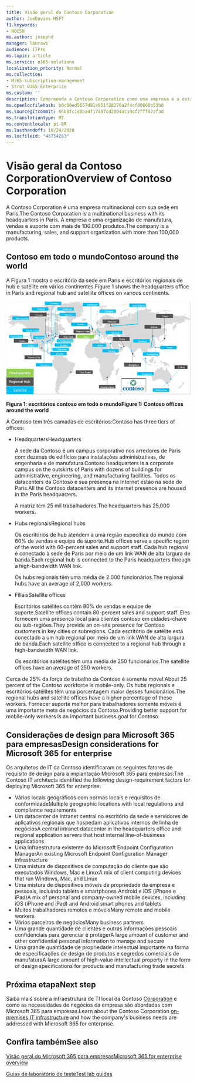 ```yaml
---
title: Visão geral da Contoso Corporation
author: JoeDavies-MSFT
f1.keywords:
- NOCSH
ms.author: josephd
manager: laurawi
audience: ITPro
ms.topic: article
ms.service: o365-solutions
localization_priority: Normal
ms.collection:
- M365-subscription-management
- Strat_O365_Enterprise
ms.custom: ''
description: Compreenda a Contoso Corporation como uma empresa e a estrutura hierárquica de seus escritórios em todo o mundo.
ms.openlocfilehash: b0c00ed5657d914851f28278a2f4cf80660b53b0
ms.sourcegitcommit: 66b8fc1d8ba4f17487cd2004ac19cf2fff472f3d
ms.translationtype: MT
ms.contentlocale: pt-BR
ms.lasthandoff: 10/24/2020
ms.locfileid: "48754263"
---
```

# <a name="overview-of-contoso-corporation"></a><span data-ttu-id="6bf92-103">Visão geral da Contoso Corporation</span><span class="sxs-lookup"><span data-stu-id="6bf92-103">Overview of Contoso Corporation</span></span>

<span data-ttu-id="6bf92-104">A Contoso Corporation é uma empresa multinacional com sua sede em Paris.</span><span class="sxs-lookup"><span data-stu-id="6bf92-104">The Contoso Corporation is a multinational business with its headquarters in Paris.</span></span> <span data-ttu-id="6bf92-105">A empresa é uma organização de manufatura, vendas e suporte com mais de 100.000 produtos.</span><span class="sxs-lookup"><span data-stu-id="6bf92-105">The company is a manufacturing, sales, and support organization with more than 100,000 products.</span></span>

## <a name="contoso-around-the-world"></a><span data-ttu-id="6bf92-106">Contoso em todo o mundo</span><span class="sxs-lookup"><span data-stu-id="6bf92-106">Contoso around the world</span></span>

<span data-ttu-id="6bf92-107">A Figura 1 mostra o escritório da sede em Paris e escritórios regionais de hub e satélite em vários continentes.</span><span class="sxs-lookup"><span data-stu-id="6bf92-107">Figure 1 shows the headquarters office in Paris and regional hub and satellite offices on various continents.</span></span>

![Escritórios contoso em todo o mundo](../media/contoso-overview/contoso-overview-fig1.png)

<span data-ttu-id="6bf92-109">**Figura 1: escritórios contoso em todo o mundo**</span><span class="sxs-lookup"><span data-stu-id="6bf92-109">**Figure 1: Contoso offices around the world**</span></span>
 
<span data-ttu-id="6bf92-110">A Contoso tem três camadas de escritórios:</span><span class="sxs-lookup"><span data-stu-id="6bf92-110">Contoso has three tiers of offices:</span></span>

- <span data-ttu-id="6bf92-111">Headquarters</span><span class="sxs-lookup"><span data-stu-id="6bf92-111">Headquarters</span></span>

  <span data-ttu-id="6bf92-112">A sede da Contoso é um campus corporativo nos arredores de Paris com dezenas de edifícios para instalações administrativas, de engenharia e de manufatura.</span><span class="sxs-lookup"><span data-stu-id="6bf92-112">Contoso headquarters is a corporate campus on the outskirts of Paris with dozens of buildings for administrative, engineering, and manufacturing facilities.</span></span> <span data-ttu-id="6bf92-113">Todos os datacenters da Contoso e sua presença na Internet estão na sede de Paris.</span><span class="sxs-lookup"><span data-stu-id="6bf92-113">All the Contoso datacenters and its internet presence are housed in the Paris headquarters.</span></span>

  <span data-ttu-id="6bf92-114">A matriz tem 25 mil trabalhadores.</span><span class="sxs-lookup"><span data-stu-id="6bf92-114">The headquarters has 25,000 workers.</span></span>

- <span data-ttu-id="6bf92-115">Hubs regionais</span><span class="sxs-lookup"><span data-stu-id="6bf92-115">Regional hubs</span></span>

  <span data-ttu-id="6bf92-116">Os escritórios de hub atendem a uma região específica do mundo com 60% de vendas e equipe de suporte.</span><span class="sxs-lookup"><span data-stu-id="6bf92-116">Hub offices serve a specific region of the world with 60-percent sales and support staff.</span></span> <span data-ttu-id="6bf92-117">Cada hub regional é conectado à sede de Paris por meio de um link WAN de alta largura de banda.</span><span class="sxs-lookup"><span data-stu-id="6bf92-117">Each regional hub is connected to the Paris headquarters through a high-bandwidth WAN link.</span></span>

  <span data-ttu-id="6bf92-118">Os hubs regionais têm uma média de 2.000 funcionários.</span><span class="sxs-lookup"><span data-stu-id="6bf92-118">The regional hubs have an average of 2,000 workers.</span></span>

- <span data-ttu-id="6bf92-119">Filiais</span><span class="sxs-lookup"><span data-stu-id="6bf92-119">Satellite offices</span></span>

  <span data-ttu-id="6bf92-120">Escritórios satélites contêm 80% de vendas e equipe de suporte.</span><span class="sxs-lookup"><span data-stu-id="6bf92-120">Satellite offices contain 80-percent sales and support staff.</span></span> <span data-ttu-id="6bf92-121">Eles fornecem uma presença local para clientes contoso em cidades-chave ou sub-regiões.</span><span class="sxs-lookup"><span data-stu-id="6bf92-121">They provide an on-site presence for Contoso customers in key cities or subregions.</span></span> <span data-ttu-id="6bf92-122">Cada escritório de satélite está conectado a um hub regional por meio de um link WAN de alta largura de banda.</span><span class="sxs-lookup"><span data-stu-id="6bf92-122">Each satellite office is connected to a regional hub through a high-bandwidth WAN link.</span></span>

  <span data-ttu-id="6bf92-123">Os escritórios satélites têm uma média de 250 funcionários.</span><span class="sxs-lookup"><span data-stu-id="6bf92-123">The satellite offices have an average of 250 workers.</span></span>

<span data-ttu-id="6bf92-124">Cerca de 25% da força de trabalho da Contoso é somente móvel.</span><span class="sxs-lookup"><span data-stu-id="6bf92-124">About 25 percent of the Contoso workforce is mobile-only.</span></span> <span data-ttu-id="6bf92-125">Os hubs regionais e escritórios satélites têm uma porcentagem maior desses funcionários.</span><span class="sxs-lookup"><span data-stu-id="6bf92-125">The regional hubs and satellite offices have a higher percentage of these workers.</span></span> <span data-ttu-id="6bf92-126">Fornecer suporte melhor para trabalhadores somente móveis é uma importante meta de negócios da Contoso.</span><span class="sxs-lookup"><span data-stu-id="6bf92-126">Providing better support for mobile-only workers is an important business goal for Contoso.</span></span>

## <a name="design-considerations-for-microsoft-365-for-enterprise"></a><span data-ttu-id="6bf92-127">Considerações de design para Microsoft 365 para empresas</span><span class="sxs-lookup"><span data-stu-id="6bf92-127">Design considerations for Microsoft 365 for enterprise</span></span>

<span data-ttu-id="6bf92-128">Os arquitetos de IT da Contoso identificaram os seguintes fatores de requisito de design para a implantação Microsoft 365 para empresas:</span><span class="sxs-lookup"><span data-stu-id="6bf92-128">The Contoso IT architects identified the following design-requirement factors for deploying Microsoft 365 for enterprise:</span></span>

- <span data-ttu-id="6bf92-129">Vários locais geográficos com normas locais e requisitos de conformidade</span><span class="sxs-lookup"><span data-stu-id="6bf92-129">Multiple geographic locations with local regulations and compliance requirements</span></span>
- <span data-ttu-id="6bf92-130">Um datacenter de intranet central no escritório da sede e servidores de aplicativos regionais que hospedam aplicativos internos de linha de negócios</span><span class="sxs-lookup"><span data-stu-id="6bf92-130">A central intranet datacenter in the headquarters office and regional application servers that host internal line-of-business applications</span></span>
- <span data-ttu-id="6bf92-131">Uma infraestrutura existente do Microsoft Endpoint Configuration Manager</span><span class="sxs-lookup"><span data-stu-id="6bf92-131">An existing Microsoft Endpoint Configuration Manager infrastructure</span></span>
- <span data-ttu-id="6bf92-132">Uma mistura de dispositivos de computação do cliente que são executados Windows, Mac e Linux</span><span class="sxs-lookup"><span data-stu-id="6bf92-132">A mix of client computing devices that run Windows, Mac, and Linux</span></span>
- <span data-ttu-id="6bf92-133">Uma mistura de dispositivos móveis de propriedade da empresa e pessoais, incluindo tablets e smartphones Android e iOS (iPhone e iPad)</span><span class="sxs-lookup"><span data-stu-id="6bf92-133">A mix of personal and company-owned mobile devices, including iOS (iPhone and iPad) and Android smart phones and tablets</span></span>
- <span data-ttu-id="6bf92-134">Muitos trabalhadores remotos e móveis</span><span class="sxs-lookup"><span data-stu-id="6bf92-134">Many remote and mobile workers</span></span>
- <span data-ttu-id="6bf92-135">Vários parceiros de negócios</span><span class="sxs-lookup"><span data-stu-id="6bf92-135">Many business partners</span></span>
- <span data-ttu-id="6bf92-136">Uma grande quantidade de clientes e outras informações pessoais confidenciais para gerenciar e proteger</span><span class="sxs-lookup"><span data-stu-id="6bf92-136">A large amount of customer and other confidential personal information to manage and secure</span></span>
- <span data-ttu-id="6bf92-137">Uma grande quantidade de propriedade intelectual importante na forma de especificações de design de produtos e segredos comerciais de manufatura</span><span class="sxs-lookup"><span data-stu-id="6bf92-137">A large amount of high-value intellectual property in the form of design specifications for products and manufacturing trade secrets</span></span>

## <a name="next-step"></a><span data-ttu-id="6bf92-138">Próxima etapa</span><span class="sxs-lookup"><span data-stu-id="6bf92-138">Next step</span></span>

<span data-ttu-id="6bf92-139">Saiba mais sobre a infraestrutura de TI local da Contoso [Corporation](contoso-infra-needs.md) e como as necessidades de negócios da empresa são abordadas com Microsoft 365 para empresas.</span><span class="sxs-lookup"><span data-stu-id="6bf92-139">Learn about the Contoso Corporation [on-premises IT infrastructure](contoso-infra-needs.md) and how the company's business needs are addressed with Microsoft 365 for enterprise.</span></span>

## <a name="see-also"></a><span data-ttu-id="6bf92-140">Confira também</span><span class="sxs-lookup"><span data-stu-id="6bf92-140">See also</span></span>

[<span data-ttu-id="6bf92-141">Visão geral do Microsoft 365 para empresas</span><span class="sxs-lookup"><span data-stu-id="6bf92-141">Microsoft 365 for enterprise overview</span></span>](microsoft-365-overview.md)

[<span data-ttu-id="6bf92-142">Guias de laboratório de teste</span><span class="sxs-lookup"><span data-stu-id="6bf92-142">Test lab guides</span></span>](m365-enterprise-test-lab-guides.md)
